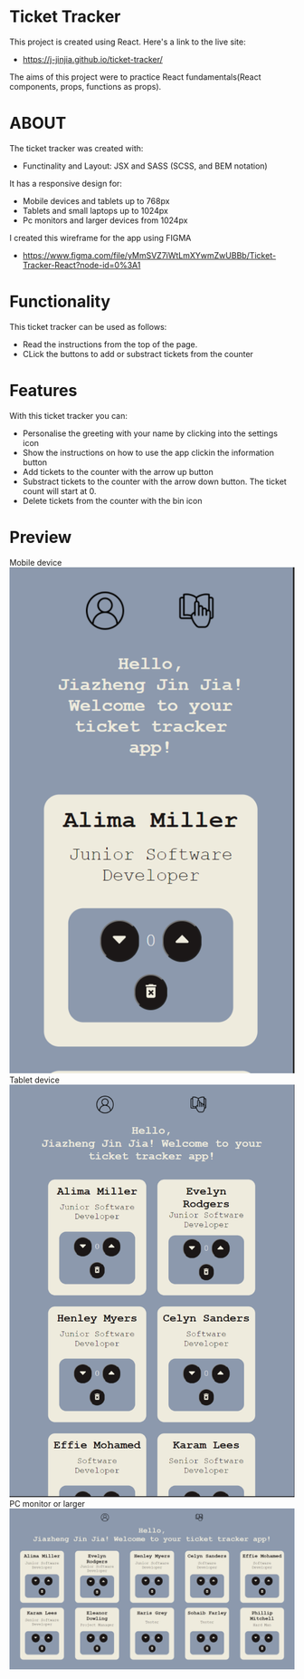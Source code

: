 # Ticket Tracker

This project is created using React. Here's a link to the live site:

- https://j-jinjia.github.io/ticket-tracker/

The aims of this project were to practice React fundamentals(React components, props, functions as props).

# ABOUT

The ticket tracker was created with:

- Functinality and Layout: JSX and SASS (SCSS, and BEM notation)

It has a responsive design for:

- Mobile devices and tablets up to 768px
- Tablets and small laptops up to 1024px
- Pc monitors and larger devices from 1024px

I created this wireframe for the app using FIGMA

- https://www.figma.com/file/yMmSVZ7iWtLmXYwmZwUBBb/Ticket-Tracker-React?node-id=0%3A1

# Functionality

This ticket tracker can be used as follows:

- Read the instructions from the top of the page.
- CLick the buttons to add or substract tickets from the counter

# Features

With this ticket tracker you can:

- Personalise the greeting with your name by clicking into the settings icon
- Show the instructions on how to use the app clickin the information button
- Add tickets to the counter with the arrow up button
- Substract tickets to the counter with the arrow down button. The ticket count will start at 0.
- Delete tickets from the counter with the bin icon

# Preview

Mobile device <br>
![Ticket Tracker Mobile](./screenshots/phone-ticket-tracker.png)
Tablet device <br>
![Ticket Tracker Tablet](./screenshots/tablet-ticket-tracker.png)
PC monitor or larger <br>
![Ticket Tracker desktop](./screenshots/desktop-ticket-tracker.png)
